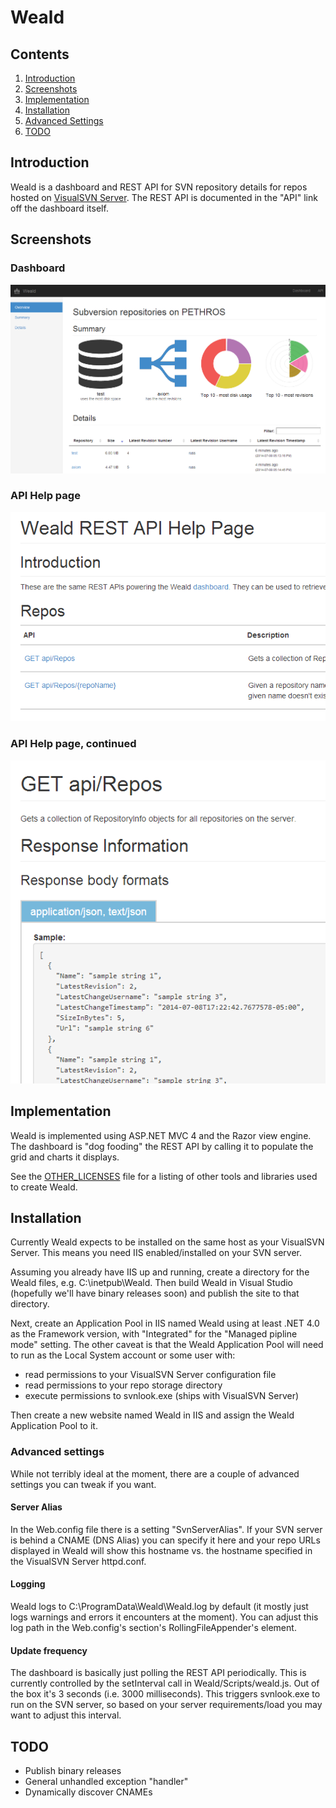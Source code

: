 Weald
=====

## Contents

1. [Introduction](README.md#introduction)
2. [Screenshots](README.md#screenshots)
3. [Implementation](README.md#implementation)
4. [Installation](README.md#installation)
  1. [Advanced Settings](README.md#advanced-settings)
6. [TODO](README.md#todo)

## Introduction

Weald is a dashboard and REST API for SVN repository details for repos hosted on [VisualSVN Server](http://www.visualsvn.com/server/). The REST API is documented in the "API" link off the dashboard itself.

## Screenshots

### Dashboard

![Weald Dashboard](/docs/dashboard.png?raw=true "Weald Dashboard")

### API Help page

![Weald API Help Page](/docs/api1.png?raw=true "Weald API Help Page")

### API Help page, continued

![Weald API Help Page, continued](/docs/api2.png?raw=true "Weald API Help Page, continued")

## Implementation

Weald is implemented using ASP.NET MVC 4 and the Razor view engine. The dashboard is "dog fooding" the REST API by calling it to populate the grid and charts it displays.

See the [OTHER_LICENSES](/Weald/OTHER_LICENSES) file for a listing of other tools and libraries used to create Weald.

## Installation

Currently Weald expects to be installed on the same host as your VisualSVN Server. This means you need IIS enabled/installed on your SVN server.

Assuming you already have IIS up and running, create a directory for the Weald files, e.g. C:\inetpub\Weald. Then build Weald in Visual Studio (hopefully we'll have binary releases soon) and publish the site to that directory.

Next, create an Application Pool in IIS named Weald using at least .NET 4.0 as the Framework version, with "Integrated" for the "Managed pipline mode" setting. The other caveat is that the Weald Application Pool will need to run as the Local System account or some user with:
* read permissions to your VisualSVN Server configuration file
* read permissions to your repo storage directory
* execute permissions to svnlook.exe (ships with VisualSVN Server)

Then create a new website named Weald in IIS and assign the Weald Application Pool to it.

### Advanced settings

While not terribly ideal at the moment, there are a couple of advanced settings you can tweak if you want.

#### Server Alias

In the Web.config file there is a setting "SvnServerAlias". If your SVN server is behind a CNAME (DNS Alias) you can specify it here and your repo URLs displayed in Weald will show this hostname vs. the hostname specified in the VisualSVN Server httpd.conf.

#### Logging

Weald logs to C:\ProgramData\Weald\Weald.log by default (it mostly just logs warnings and errors it encounters at the moment). You can adjust this log path in the Web.config's <log4net> section's RollingFileAppender's <file> element.

#### Update frequency

The dashboard is basically just polling the REST API periodically. This is currently controlled by the setInterval call in Weald/Scripts/weald.js. Out of the box it's 3 seconds (i.e. 3000 milliseconds). This triggers svnlook.exe to run on the SVN server, so based on your server requirements/load you may want to adjust this interval.

## TODO

* Publish binary releases
* General unhandled exception "handler"
* Dynamically discover CNAMEs
